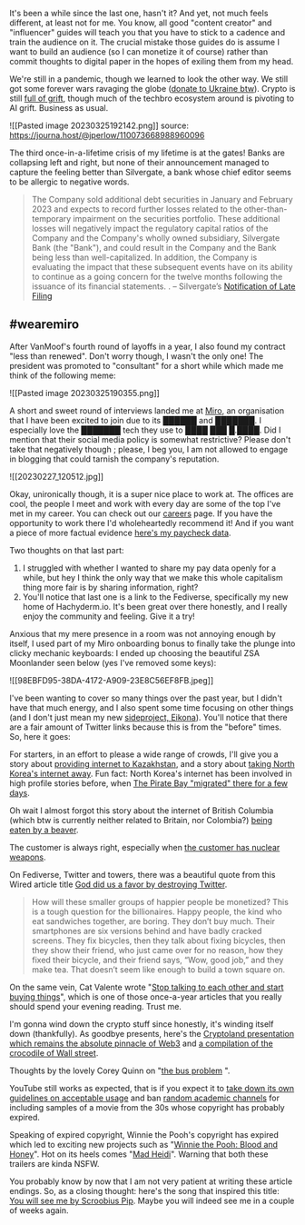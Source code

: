 It's been a while since the last one, hasn't it? And yet, not much feels different, at least not for me. You know, all good "content creator" and "influencer" guides will teach you that you have to stick to a cadence and train the audience on it. The crucial mistake those guides do is assume I want to build an audience (so I can monetize it of course) rather than commit thoughts to digital paper in the hopes of exiling them from my head.

We're still in a pandemic, though we learned to look the other way. We still got some forever wars ravaging the globe ([donate to Ukraine btw](https://docs.google.com/spreadsheets/d/1QJ1m6N9dXa3z0sGHKDYNd1salhxaI72pDbVeY4gBShE/htmlview#)). Crypto is still [full of grift](https://web3isgoinggreat.com/), though much of the techbro ecosystem around is pivoting to AI grift. Business as usual.

![[Pasted image 20230325192142.png]]
source: https://journa.host/@jperlow/110073668988960096

The third once-in-a-lifetime crisis of my lifetime is at the gates! Banks are collapsing left and right, but none of their announcement managed to capture the feeling better than Silvergate, a bank whose chief editor seems to be allergic to negative words.

>The Company sold additional debt securities in January and February 2023 and expects to record further losses related to the other-than-temporary impairment on the securities portfolio. These additional losses will negatively impact the regulatory capital ratios of the Company and the Company's wholly owned subsidiary, Silvergate Bank (the "Bank"), and could result in the Company and the Bank being less than well-capitalized. In addition, the Company is evaluating the impact that these subsequent events have on its ability to continue as a going concern for the twelve months following the issuance of its financial statements. . – Silvergate’s [Notification of Late Filing](https://www.sec.gov/Archives/edgar/data/1312109/000110465923027353/tm238251d1_nt10k.htm)

## #wearemiro
After VanMoof's fourth round of layoffs in a year, I also found my contract "less than renewed". Don't worry though, I wasn't the only one! The president was promoted to "consultant" for a short while which made me think of the following meme:

![[Pasted image 20230325190355.png]]

A short and sweet round of interviews landed me at [Miro](https://medium.com/miro-engineering), an organisation that I have been excited to join due to its ██████ and ███████. I especially love the ███████ tech they use to ████ ███ █.████. Did I mention that their social media policy is somewhat restrictive? Please don't take that negatively though ; please, I beg you, I am not allowed to engage in blogging that could tarnish the company's reputation.

![[20230227_120512.jpg]]

Okay, unironically though, it is a super nice place to work at. The offices are cool, the people I meet and work with every day are some of the top I've met in my career. You can  check out our [careers](https://miro.com/careers/open-positions/) page. If you have the opportunity to work there I'd wholeheartedly recommend it! And if you want a piece of more factual evidence [here's my paycheck data](https://elk.zone/hachyderm.io/@alkoclick/109961691533243967).

Two thoughts on that last part:
1) I struggled with whether I wanted to share my pay data openly for a while, but hey I think the only way that we make this whole capitalism thing more fair is by sharing information, right?
2) You'll notice that last one is a link to the Fediverse, specifically my new home of Hachyderm.io. It's been great over there honestly, and I really enjoy the community and feeling. Give it a try!

Anxious that my mere presence in a room was not annoying enough by itself, I used part of my Miro onboarding bonus to finally take the plunge into clicky mechanic keyboards: I ended up choosing the beautiful ZSA Moonlander seen below (yes I've removed some keys):

![[98EBFD95-38DA-4172-A909-23E8C56EF8FB.jpeg]]

I've been wanting to cover so many things over the past year, but I didn't have that much energy, and I also spent some time focusing on other things (and I don't just mean my new [sideproject, Eikona](https://github.com/alkoclick/eikona)). You'll notice that there are a fair amount of Twitter links because this is from the "before" times. So, here it goes:

For starters, in an effort to please a wide range of crowds, I'll give you a story about [providing internet to Kazakhstan](https://www.codastory.com/authoritarian-tech/kazakhstan-shut-down-its-internet-these-programmers-opened-a-backdoor/), and a story about [taking North Korea's internet away](https://www.wired.com/story/north-korea-hacker-internet-outage/). Fun fact: North Korea's internet has been involved in high profile stories before, when [The Pirate Bay "migrated" there for a few days](https://torrentfreak.com/the-pirate-bay-moves-to-north-korea-gets-virtual-asylum-130304/).

Oh wait I almost forgot this story about the internet of British Columbia (which btw is currently neither related to Britain, nor Colombia?) [being eaten by a beaver](https://twitter.com/netblocks/status/1536416663385546756?t=rM5ab-TNsV_59xtUjMDdsQ).

The customer is always right, especially when [the customer has nuclear weapons](https://gcc.gnu.org/bugzilla/show_bug.cgi?id=95644#c4).

On Fediverse, Twitter and towers, there was a beautiful quote from this Wired article title [God did us a favor by destroying Twitter](https://www.wired.com/story/god-did-us-a-favor-by-destroying-twitter/).

> How will these smaller groups of happier people be monetized? This is a tough question for the billionaires. Happy people, the kind who eat sandwiches together, are boring. They don’t buy much. Their smartphones are six versions behind and have badly cracked screens. They fix bicycles, then they talk about fixing bicycles, then they show their friend, who just came over for no reason, how they fixed their bicycle, and their friend says, “Wow, good job,” and they make tea. That doesn’t seem like enough to build a town square on.

On the same vein, Cat Valente wrote "[Stop talking to each other and start buying things](https://catvalente.substack.com/p/stop-talking-to-each-other-and-start)", which is one of those once-a-year articles that you really should spend your evening reading. Trust me.

I'm gonna wind down the crypto stuff since honestly, it's winding itself down (thankfully). As goodbye presents, here's the [Cryptoland presentation which remains the absolute pinnacle of Web3](https://twitter.com/molly0xFFF/status/1478500436873293828) and [a compilation of the crocodile of Wall street](https://www.youtube.com/watch?v=YYo4jNvQ0y4).

Thoughts by the lovely Corey Quinn on "[the bus problem](https://twitter.com/QuinnyPig/status/1377737856232255489) ".

YouTube still works as expected, that is if you expect it to [take down its own guidelines on acceptable usage](https://twitter.com/Talen_Lee/status/1509887583743983622?t=AzGKetFqUaFGhWdT2qnh1A) and ban [random academic channels](https://twitter.com/BryanVanNorden/status/1534520346560323585) for including samples of a movie from the 30s whose copyright has probably expired.

Speaking of expired copyright, Winnie the Pooh's copyright has expired which led to exciting new projects such as "[Winnie the Pooh: Blood and Honey](https://www.youtube.com/watch?v=W3E74j_xFtg)". Hot on its heels comes "[Mad Heidi](https://www.youtube.com/watch?v=tjGIWcOrq-I)". Warning that both these trailers are kinda NSFW.

You probably know by now that I am not very patient at writing these article endings. So, as a closing thought: here's the song that inspired this title: [You will see me by Scroobius Pip](https://www.youtube.com/watch?v=j0gNWUMl8t0). Maybe you will indeed see me in a couple of weeks again.